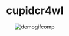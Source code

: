 <div align="center">

# cupidcr4wl

![demogifcomp](https://github.com/user-attachments/assets/e2853512-6fae-4b01-a173-b25995a2de69)

</div>

